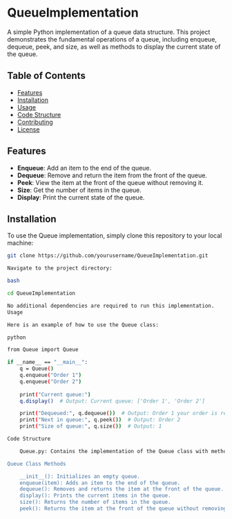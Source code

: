 # QueueImplementation

A simple Python implementation of a queue data structure. This project demonstrates the fundamental operations of a queue, including enqueue, dequeue, peek, and size, as well as methods to display the current state of the queue.

## Table of Contents

- [Features](#features)
- [Installation](#installation)
- [Usage](#usage)
- [Code Structure](#code-structure)
- [Contributing](#contributing)
- [License](#license)

## Features

- **Enqueue**: Add an item to the end of the queue.
- **Dequeue**: Remove and return the item from the front of the queue.
- **Peek**: View the item at the front of the queue without removing it.
- **Size**: Get the number of items in the queue.
- **Display**: Print the current state of the queue.

## Installation

To use the Queue implementation, simply clone this repository to your local machine:

```bash
git clone https://github.com/yourusername/QueueImplementation.git

Navigate to the project directory:

bash

cd QueueImplementation

No additional dependencies are required to run this implementation.
Usage

Here is an example of how to use the Queue class:

python

from Queue import Queue

if __name__ == "__main__":
    q = Queue()
    q.enqueue("Order 1")
    q.enqueue("Order 2")
    
    print("Current queue:")
    q.display()  # Output: Current queue: ['Order 1', 'Order 2']

    print("Dequeued:", q.dequeue())  # Output: Order 1 your order is ready
    print("Next in queue:", q.peek())  # Output: Order 2
    print("Size of queue:", q.size())  # Output: 1

Code Structure

    Queue.py: Contains the implementation of the Queue class with methods to manage the queue's operations.

Queue Class Methods

    __init__(): Initializes an empty queue.
    enqueue(item): Adds an item to the end of the queue.
    dequeue(): Removes and returns the item at the front of the queue.
    display(): Prints the current items in the queue.
    size(): Returns the number of items in the queue.
    peek(): Returns the item at the front of the queue without removing it.
